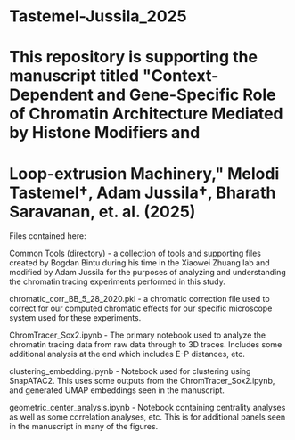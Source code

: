 # Tastemel-Jussila_2025
# This repository is supporting the manuscript titled "Context-Dependent and Gene-Specific Role of Chromatin Architecture Mediated by Histone Modifiers and
# Loop-extrusion Machinery," Melodi Tastemel†, Adam Jussila†, Bharath Saravanan, et. al. (2025)

Files contained here:

Common Tools (directory) - a collection of tools and supporting files created by Bogdan Bintu during his time in the Xiaowei Zhuang lab and modified by Adam Jussila for the purposes of analyzing and understanding the chromatin tracing experiments performed in this study.

chromatic_corr_BB_5_28_2020.pkl - a chromatic correction file used to correct for our computed chromatic effects for our specific microscope system used for these experiments.

ChromTracer_Sox2.ipynb - The primary notebook used to analyze the chromatin tracing data from raw data through to 3D traces. Includes some additional analysis at the end which includes E-P distances, etc.

clustering_embedding.ipynb - Notebook used for clustering using SnapATAC2. This uses some outputs from the ChromTracer_Sox2.ipynb, and generated UMAP embeddings seen in the manuscript.

geometric_center_analysis.ipynb - Notebook containing centrality analyses as well as some correlation analyses, etc. This is for additional panels seen in the manuscript in many of the figures.
